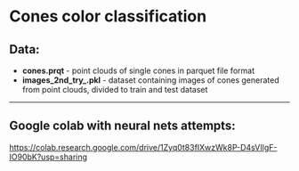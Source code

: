 # Cones color classification 

## Data:
- **cones.prqt** - point clouds of single cones in parquet file format
- **images_2nd_try_.pkl** - dataset containing images of cones generated from point clouds, divided to train and test dataset
---

## Google colab with neural nets attempts:

https://colab.research.google.com/drive/1Zyq0t83fIXwzWk8P-D4sVIlgF-IO90bK?usp=sharing